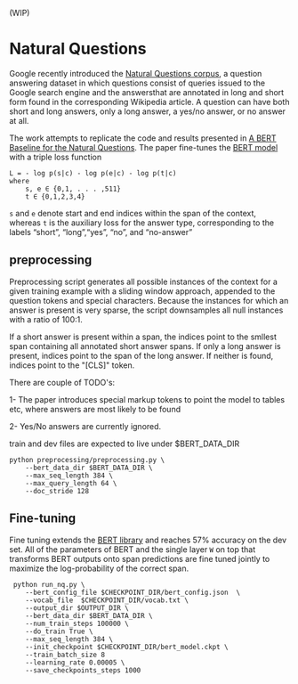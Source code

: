 (WIP)

# Natural Questions
Google recently introduced the [Natural Questions corpus](https://ai.google/research/pubs/pub47761), 
a question answering dataset in which questions consist of queries issued to the Google 
search engine and the answersthat  are annotated in long and short form found in the corresponding Wikipedia 
article. A question can have both short and long answers, only a long answer, a yes/no answer, or no answer at all.

The work attempts to replicate the code and results presented in [A BERT Baseline for the Natural Questions](https://arxiv.org/abs/1901.08634). 
The paper fine-tunes the [BERT model](https://arxiv.org/abs/1810.04805) with a triple loss function

```buildoutcfg
L = - log p(s|c) - log p(e|c) - log p(t|c)
where
    s, e ∈ {0,1, . . . ,511}
    t ∈ {0,1,2,3,4}
```
`s` and `e` denote start and end indices within the span of the context, whereas `t` is
the auxiliary loss for the answer type, corresponding to the labels “short”, “long”,“yes”, “no”, and “no-answer”

## preprocessing
Preprocessing script generates all possible instances of the context for a given training example with a sliding window approach,
appended to the question tokens and special characters. Because the instances for which an answer is
present is very sparse, the script downsamples all null instances with a ratio of 100:1. 

If a short answer is present within a span, the indices point to the smllest span containing all annotated short answer spans.
If only a long answer is present, indices point to the span of the long answer. If neither is found, indices
point to the "[CLS]" token. 

There are couple of TODO's:

1- The paper introduces special markup tokens to point the model to tables etc, where answers are most likely to be found

2- Yes/No answers are currently ignored.

train and dev files are expected to live under $BERT_DATA_DIR

```buildoutcfg
python preprocessing/preprocessing.py \
    --bert_data_dir $BERT_DATA_DIR \
    --max_seq_length 384 \
    --max_query_length 64 \
    --doc_stride 128
```



## Fine-tuning
Fine tuning extends the [BERT library](https://github.com/google-research/bert) and reaches 57% accuracy on the dev set.
All of the parameters of BERT and the single layer `W` on top that transforms BERT outputs onto span predictions
 are fine tuned jointly to maximize the log-probability of the correct span.

```
 python run_nq.py \
    --bert_config_file $CHECKPOINT_DIR/bert_config.json  \
    --vocab_file  $CHECKPOINT_DIR/vocab.txt \
    --output_dir $OUTPUT_DIR \
    --bert_data_dir $BERT_DATA_DIR \
    --num_train_steps 100000 \
    --do_train True \
    --max_seq_length 384 \
    --init_checkpoint $CHECKPOINT_DIR/bert_model.ckpt \
    --train_batch_size 8
    --learning_rate 0.00005 \
    --save_checkpoints_steps 1000
```